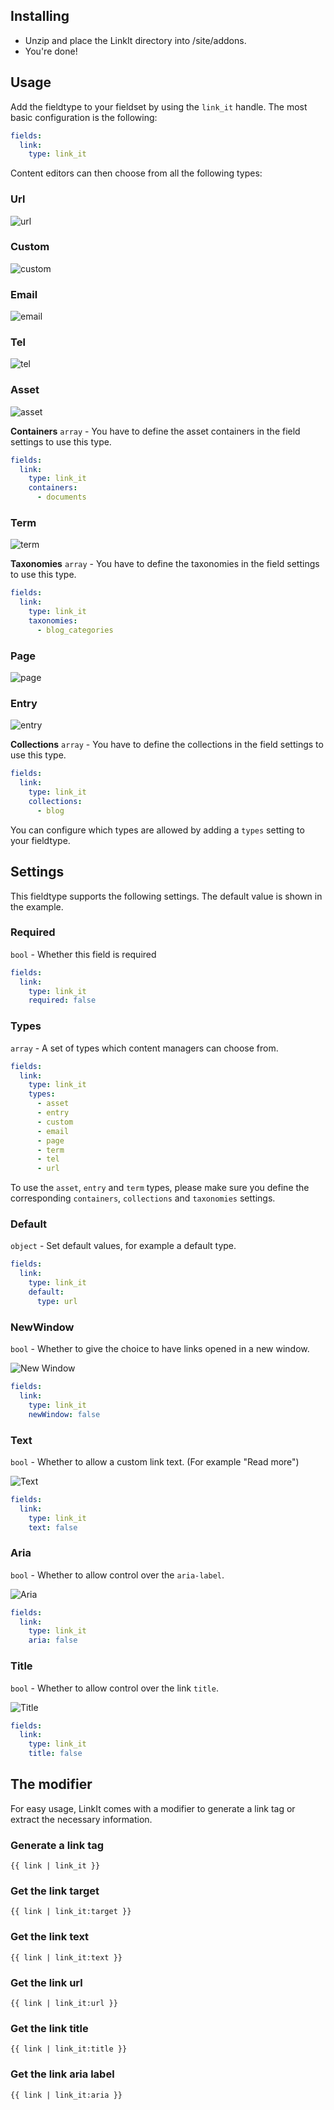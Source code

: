 ## Installing

- Unzip and place the LinkIt directory into /site/addons.
- You're done!

## Usage

Add the fieldtype to your fieldset by using the `link_it` handle. The most basic configuration is the following:

```yaml
fields:
  link:
    type: link_it
```

Content editors can then choose from all the following types:

### Url
![url](https://github.com/Rias500/statamic-linkit/raw/master/resources/assets/img/url.png)

### Custom
![custom](https://github.com/Rias500/statamic-linkit/raw/master/resources/assets/img/custom.png)

### Email
![email](https://github.com/Rias500/statamic-linkit/raw/master/resources/assets/img/email.png)

### Tel
![tel](https://github.com/Rias500/statamic-linkit/raw/master/resources/assets/img/tel.png)

### Asset
![asset](https://github.com/Rias500/statamic-linkit/raw/master/resources/assets/img/asset.png)

**Containers**
`array` - You have to define the asset containers in the field settings to use this type.

```yaml
fields:
  link:
    type: link_it
    containers:
      - documents
```

### Term
![term](https://github.com/Rias500/statamic-linkit/raw/master/resources/assets/img/term.png)

**Taxonomies**
`array` - You have to define the taxonomies in the field settings to use this type.

```yaml
fields:
  link:
    type: link_it
    taxonomies:
      - blog_categories
```

### Page
![page](https://github.com/Rias500/statamic-linkit/raw/master/resources/assets/img/page.png)

### Entry
![entry](https://github.com/Rias500/statamic-linkit/raw/master/resources/assets/img/entry.png)

**Collections**
`array` - You have to define the collections in the field settings to use this type.

```yaml
fields:
  link:
    type: link_it
    collections:
      - blog
```

You can configure which types are allowed by adding a `types` setting to your fieldtype.

## Settings
This fieldtype supports the following settings. The default value is shown in the example.

### Required
`bool` - Whether this field is required

```yaml
fields:
  link:
    type: link_it
    required: false
```

### Types
`array` - A set of types which content managers can choose from.

```yaml
fields:
  link:
    type: link_it
    types:
      - asset
      - entry
      - custom
      - email
      - page
      - term
      - tel
      - url
```

To use the `asset`, `entry` and `term` types, please make sure you define the corresponding `containers`, `collections` and `taxonomies` settings.

### Default
`object` - Set default values, for example a default type.

```yaml
fields:
  link:
    type: link_it
    default:
      type: url
```

### NewWindow
`bool` - Whether to give the choice to have links opened in a new window.

![New Window](https://github.com/Rias500/statamic-linkit/raw/master/resources/assets/img/new-window.png)

```yaml
fields:
  link:
    type: link_it
    newWindow: false
```

### Text
`bool` - Whether to allow a custom link text. (For example "Read more")

![Text](https://github.com/Rias500/statamic-linkit/raw/master/resources/assets/img/text.png)

```yaml
fields:
  link:
    type: link_it
    text: false
```

### Aria
`bool` - Whether to allow control over the `aria-label`.

![Aria](https://github.com/Rias500/statamic-linkit/raw/master/resources/assets/img/aria.png)

```yaml
fields:
  link:
    type: link_it
    aria: false
```

### Title
`bool` - Whether to allow control over the link `title`.

![Title](https://github.com/Rias500/statamic-linkit/raw/master/resources/assets/img/title.png)

```yaml
fields:
  link:
    type: link_it
    title: false
```

## The modifier

For easy usage, LinkIt comes with a modifier to generate a link tag or extract the necessary information.

### Generate a link tag
```
{{ link | link_it }}
```

### Get the link target
```
{{ link | link_it:target }}
```

### Get the link text
```
{{ link | link_it:text }}
```

### Get the link url
```
{{ link | link_it:url }}
```

### Get the link title
```
{{ link | link_it:title }}
```

### Get the link aria label
```
{{ link | link_it:aria }}
```